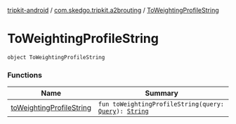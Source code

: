 [tripkit-android](../../index.md) / [com.skedgo.tripkit.a2brouting](../index.md) / [ToWeightingProfileString](./index.md)

# ToWeightingProfileString

`object ToWeightingProfileString`

### Functions

| Name | Summary |
|---|---|
| [toWeightingProfileString](to-weighting-profile-string.md) | `fun toWeightingProfileString(query: `[`Query`](../../com.skedgo.android.common.model/-query/index.md)`): `[`String`](https://kotlinlang.org/api/latest/jvm/stdlib/kotlin/-string/index.html) |
